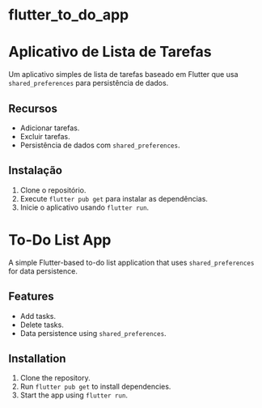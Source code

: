 # flutter_to_do_app
 # Aplicativo de Lista de Tarefas

Um aplicativo simples de lista de tarefas baseado em Flutter que usa `shared_preferences` para persistência de dados.

## Recursos
- Adicionar tarefas.
- Excluir tarefas.
- Persistência de dados com `shared_preferences`.

## Instalação
1. Clone o repositório.
2. Execute `flutter pub get` para instalar as dependências.
3. Inicie o aplicativo usando `flutter run`.

# To-Do List App

A simple Flutter-based to-do list application that uses `shared_preferences` for data persistence.

## Features
- Add tasks.
- Delete tasks.
- Data persistence using `shared_preferences`.

## Installation
1. Clone the repository.
2. Run `flutter pub get` to install dependencies.
3. Start the app using `flutter run`.


